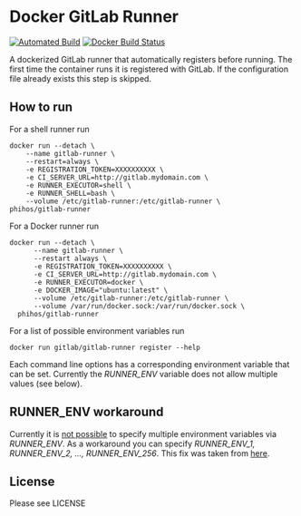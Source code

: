 # Docker GitLab Runner

[![Automated Build](https://img.shields.io/docker/automated/phihos/gitlab-runner.svg)](https://hub.docker.com/r/phihos/gitlab-runner/)
[![Docker Build Status](https://img.shields.io/docker/build/phihos/gitlab-runner.svg)](https://hub.docker.com/r/phihos/gitlab-runner/)

A dockerized GitLab runner that automatically registers before running.
The first time the container runs it is registered with GitLab. If the configuration file already exists this step is skipped.

## How to run

For a shell runner run

    docker run --detach \
        --name gitlab-runner \
        --restart=always \
        -e REGISTRATION_TOKEN=XXXXXXXXXX \
        -e CI_SERVER_URL=http://gitlab.mydomain.com \
        -e RUNNER_EXECUTOR=shell \
        -e RUNNER_SHELL=bash \
        --volume /etc/gitlab-runner:/etc/gitlab-runner \
	phihos/gitlab-runner
        
For a Docker runner run

    docker run --detach \
          --name gitlab-runner \
          --restart always \
          -e REGISTRATION_TOKEN=XXXXXXXXXX \
          -e CI_SERVER_URL=http://gitlab.mydomain.com \
          -e RUNNER_EXECUTOR=docker \
          -e DOCKER_IMAGE="ubuntu:latest" \
          --volume /etc/gitlab-runner:/etc/gitlab-runner \
          --volume /var/run/docker.sock:/var/run/docker.sock \
	  phihos/gitlab-runner
	
For a list of possible environment variables run

    docker run gitlab/gitlab-runner register --help
    
Each command line options has a corresponding environment variable that can be set.
Currently the *RUNNER_ENV* variable does not allow multiple values (see below).
		  
## RUNNER_ENV workaround

Currently it is [not possible](https://gitlab.com/gitlab-org/gitlab-runner/issues/259) to specify multiple environment variables via *RUNNER_ENV*.
As a workaround you can specify *RUNNER_ENV_1, RUNNER_ENV_2, ..., RUNNER_ENV_256*. This fix was taken from [here](https://gitlab.com/gitlab-org/gitlab-runner/issues/259#note_41453202).
        
## License

Please see LICENSE

